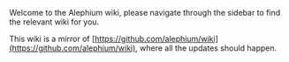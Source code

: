 Welcome to the Alephium wiki, please navigate through the sidebar to find the relevant wiki for you.

This wiki is a mirror of [https://github.com/alephium/wiki](https://github.com/alephium/wiki), where all the updates should happen.
